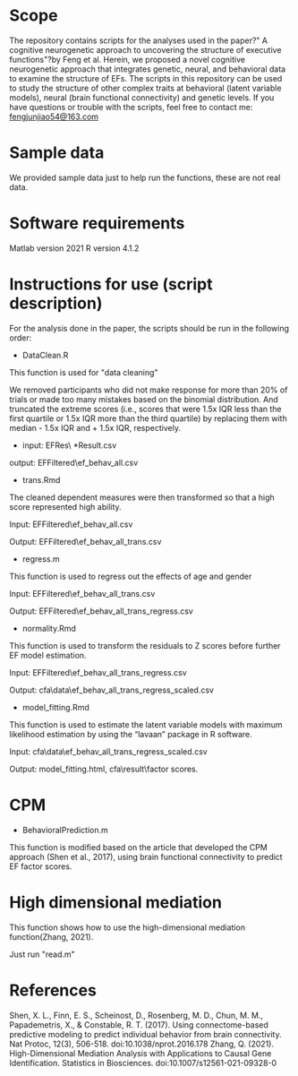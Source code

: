 # Scope

The repository contains scripts for the analyses used in the paper?" A cognitive neurogenetic approach to uncovering the structure of executive functions"?by Feng et al. Herein, we proposed a novel cognitive neurogenetic approach that integrates genetic, neural, and behavioral data to examine the structure of EFs. The scripts in this repository can be used to study the structure of other complex traits at behavioral (latent variable models), neural (brain functional connectivity) and genetic levels.  If you have questions or trouble with the scripts, feel free to contact me: fengjunjiao54@163.com

# Sample data

We provided sample data just to help run the functions, these are not real data.

# Software requirements

Matlab version 2021
R version 4.1.2

# Instructions for use (script description)

For the analysis done in the paper, the scripts should be run in the following order:

* DataClean.R

This function is used for "data cleaning"

We removed participants who did not make response for more than 20% of trials or made too many mistakes based on the binomial distribution. And truncated the extreme scores (i.e., scores that were 1.5x IQR less than the first quartile or 1.5x IQR more than the third quartile) by replacing them with median - 1.5x IQR and + 1.5x IQR, respectively.

* input: EFRes\ *Result.csv

output: EFFiltered\ef_behav_all.csv

* trans.Rmd

The cleaned dependent measures were then transformed so that a high score represented high ability.

Input: EFFiltered\ef_behav_all.csv

Output: EFFiltered\ef_behav_all_trans.csv

* regress.m

This function is used to regress out the effects of age and gender

Input: EFFiltered\ef_behav_all_trans.csv

Output: EFFiltered\ef_behav_all_trans_regress.csv


* normality.Rmd

This function is used to transform the residuals to Z scores before further EF model estimation.

Input: EFFiltered\ef_behav_all_trans_regress.csv

Output: cfa\data\ef_behav_all_trans_regress_scaled.csv

* model_fitting.Rmd

This function is used to estimate the latent variable models with maximum likelihood estimation by using the “lavaan” package in R software.

Input: cfa\data\ef_behav_all_trans_regress_scaled.csv

Output: model_fitting.html, cfa\result\factor scores.

# CPM

* BehavioralPrediction.m

This function is modified based on the article that developed the CPM approach (Shen et al., 2017), using brain functional connectivity to predict EF factor scores.


# High dimensional mediation

This function shows how to use the high-dimensional mediation function(Zhang, 2021).

Just run "read.m"




# References

Shen, X. L., Finn, E. S., Scheinost, D., Rosenberg, M. D., Chun, M. M., Papademetris, X., & Constable, R. T. (2017). Using connectome-based predictive modeling to predict individual behavior from brain connectivity. Nat Protoc, 12(3), 506-518. doi:10.1038/nprot.2016.178
Zhang, Q. (2021). High-Dimensional Mediation Analysis with Applications to Causal Gene Identification. Statistics in Biosciences. doi:10.1007/s12561-021-09328-0
